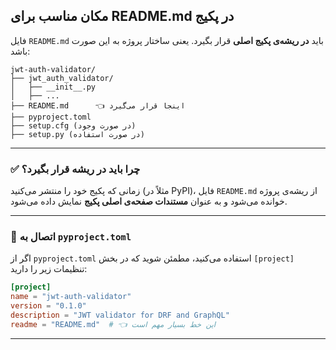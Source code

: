 ## مکان مناسب برای README.md در پکیج

فایل `README.md` باید **در ریشه‌ی پکیج اصلی** قرار بگیرد. یعنی ساختار پروژه به این صورت باشد:

```
jwt-auth-validator/
├── jwt_auth_validator/
│   ├── __init__.py
│   ├── ...
├── README.md      👈 اینجا قرار می‌گیرد
├── pyproject.toml
├── setup.cfg (در صورت وجود)
├── setup.py (در صورت استفاده)
```

---

### ✅ چرا باید در ریشه قرار بگیرد؟

زمانی که پکیج خود را منتشر می‌کنید (مثلاً در PyPI)، فایل `README.md` از ریشه‌ی پروژه خوانده می‌شود و به عنوان **مستندات صفحه‌ی اصلی پکیج** نمایش داده می‌شود.

---

### 🔄 اتصال به `pyproject.toml`

اگر از `pyproject.toml` استفاده می‌کنید، مطمئن شوید که در بخش `[project]` تنظیمات زیر را دارید:

```toml
[project]
name = "jwt-auth-validator"
version = "0.1.0"
description = "JWT validator for DRF and GraphQL"
readme = "README.md"  # 👈 این خط بسیار مهم است
```

---

